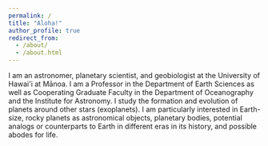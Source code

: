 ```yaml
---
permalink: /
title: "Aloha!"
author_profile: true
redirect_from: 
  - /about/
  - /about.html
---
```


I am an astronomer, planetary scientist, and geobiologist at the University of Hawai'i at Mānoa.  I am a Professor in the Department of Earth Sciences as well as Cooperating Graduate Faculty in the Department of Oceanography and the Institute for Astronomy.  I study the formation and evolution of planets around other stars (exoplanets).  I am particularly interested in Earth-size, rocky planets as astronomical objects, planetary bodies, potential analogs or counterparts to Earth in different eras in its history, and possible abodes for life.   
